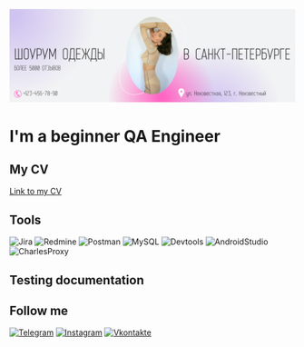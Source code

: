 [![Header](https://github.com/ViktorRusin/ViktorRusin/blob/master/assets/Header.png)](https://vk.com/vik_rusin)

# I'm a beginner QA Engineer

## My CV
[Link to my CV](https://docs.google.com/document/d/1izwLvfun-gvLb-PtJr6jkJ1y8GvhJdhT/edit?usp=sharing&ouid=113968478991772098723&rtpof=true&sd=true)

## Tools

![Jira](https://img.shields.io/badge/Jira-090909?style=for-the-badge&logo=jira&logoColor=136BE1)
![Redmine](https://img.shields.io/badge/Redmine-090909?style=for-the-badge&logo=redmine&logoColor=CA1613)
![Postman](https://img.shields.io/badge/Postman-090909?style=for-the-badge&logo=postman)
![MySQL](https://img.shields.io/badge/MySQL-090909?style=for-the-badge&logo=mysql&logoColor=00618A)
![Devtools](https://img.shields.io/badge/Devtools-090909?style=for-the-badge&logo=googlechrome&logoColor=2674F2)
![AndroidStudio](https://img.shields.io/badge/androidstudio-090909?style=for-the-badge&logo=androidstudio&logoColor=3AD07D)
![CharlesProxy](https://img.shields.io/badge/charlesproxy-090909?style=for-the-badge&logo)

## Testing documentation

## Follow me

[![Telegram](https://img.shields.io/badge/telegram-090909?style=for-the-badge&logo=telegram&logoColor=136BE1)](https://t.me/rusinviktor)
[![Instagram](https://img.shields.io/badge/Instagram-090909?style=for-the-badge&logo=instagram&logoColor=CA1613)](https://www.instagram.com/viktorqae/)
[![Vkontakte](https://img.shields.io/badge/Vkontakte-090909?style=for-the-badge&logo=vk&logoColor=0077FF)](https://vk.com/vik_rusin)

